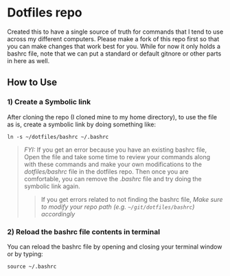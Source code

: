 # Dotfiles repo

Created this to have a single source of truth for commands that I tend to use across my different computers.
Please make a fork of this repo first so that you can make changes that work best for you.
While for now it only holds a bashrc file, note that we can put a standard or default gitnore or other parts in here as well.

## How to Use

### 1) Create a Symbolic link

After cloning the repo (I cloned mine to my home directory), to use the file as is, create a symbolic link by doing something like:

```shell
ln -s ~/dotfiles/bashrc ~/.bashrc
```

> *FYI:* If you get an error because you have an existing bashrc file,
> Open the file and take some time to review your commands along with these commands and make your own modifications to the *dotfiles/bashrc* file in the dotfiles repo.
> Then once you are comfortable, you can remove the *.bashrc* file and try doing the symbolic link again.
>> If you get errors related to not finding the bashrc file, *Make sure to modify your repo path (e.g. `~/git/dotfiles/bashrc`) accordingly*

### 2) Reload the bashrc file contents in terminal

You can reload the bashrc file by opening and closing your terminal window or by typing:

```shell
source ~/.bashrc
```
